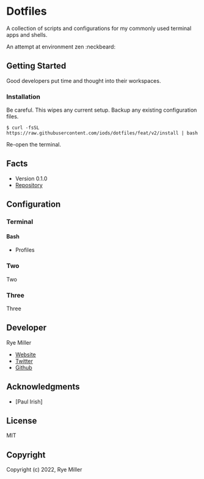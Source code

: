 Dotfiles
========

A collection of scripts and configurations for my commonly used terminal apps
and shells.

An attempt at environment zen :neckbeard:


Getting Started
---------------

Good developers put time and thought into their workspaces.

### Installation

Be careful. This wipes any current setup. Backup any existing configuration files.

```shell
$ curl -fsSL https://raw.githubusercontent.com/iods/dotfiles/feat/v2/install | bash
```
Re-open the terminal.

Facts
-----

* Version 0.1.0
* [Repository](https://github.com/iods/dotfiles)


Configuration
-------------

### Terminal

#### Bash
 * Profiles


### Two

Two


### Three

Three


Developer
---------

Rye Miller
 * [Website](http://ryemiller.io)
 * [Twitter](https://twitter.com/ryemiller)
 * [Github](https://github.com/iods)


Acknowledgments
----------------
 * [Paul Irish]


License
-------

MIT


Copyright
---------

Copyright (c) 2022, Rye Miller
